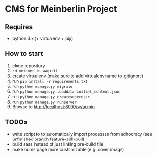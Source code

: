 # CMS for Meinberlin Project

## Requires

*   python 3.x (+ virtualenv + pip)


## How to start

1.  clone repository
2.  `cd meinberlin_wagtail`
3.  create virtualenv (make sure to add virtualenv name to .gitignore)
4.  run `pip install -r requirements.txt`
5.  run `python manage.py migrate`
6.  run `python manage.py loaddata initial_content.json`
7.  run `python manage.py createsuperuser`
8.  run `python manage.py runserver`
9.  Browse to <http://localhost:8000/w/admin>


## TODOs

-   write script to to automatically import processes from adhocracy
    (see unfinished branch feature-adh-pull)
-   build sass instead of just linking pre-build file
-   make home page more customizable (e.g. cover image)
